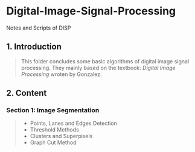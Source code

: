 # Digital-Image-Signal-Processing
Notes and Scripts of DISP
## 1. Introduction
> This folder concludes some basic algorithms of digital image signal processing.
> They mainly based on the textbook: *Digital Image Processing* wroten by Gonzalez.
## 2. Content
### Section 1: Image Segmentation
  > - Points, Lanes and Edges Detection
  > - Threshold Methods
  > - Clusters and Superpixels
  > - Graph Cut Method
